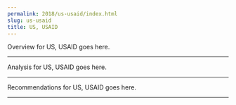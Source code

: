 ```yaml
---
permalink: 2018/us-usaid/index.html
slug: us-usaid
title: US, USAID
---
```


Overview for US, USAID goes here.

---

Analysis for US, USAID goes here.

---

Recommendations for US, USAID goes here.

---
